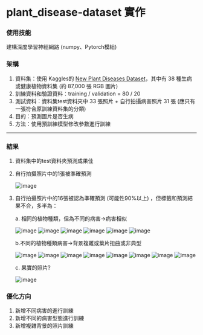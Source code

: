 # plant_disease-dataset 實作
### 使用技能
建構深度學習神經網路 (numpy、Pytorch模組)
   
### 架構
1. 資料集：使用 Kaggles的  [New Plant Diseases Dataset](<https://www.kaggle.com/datasets/vipoooool/new-plant-diseases-dataset/data>)，其中有 38 種生病或健康植物資料集 (約 87,000 張 RGB 圖片)
2. 訓練資料和驗證資料：training / validation = 80 / 20
3. 測試資料：資料集test資料夾中 33 張照片 + 自行拍攝病害照片 31 張 (應只有一張符合原訓練資料集的分類)
4. 目的：預測圖片是否生病
5. 方法：使用預訓練模型修改參數進行訓練
---
### 結果
1. 資料集中的test資料夾預測成果佳
2. 自行拍攝照片中的1張被準確預測
  
   ![image](https://github.com/user-attachments/assets/05da3caf-923c-4a08-bdeb-52dbbe33fbe2)
4. 自行拍攝照片中的16張被認為準確預測 (可能性90%以上) ，但標籤和預測結果不合，多半為：
   
   a. 相同的植物種類，但為不同的病害->病害相似
   
      ![image](https://github.com/user-attachments/assets/275c917e-5398-4d4d-8e7a-5bc478c6e1d4)
      ![image](https://github.com/user-attachments/assets/86aed123-435b-4417-b917-bf6626eb5988)
      ![image](https://github.com/user-attachments/assets/5f2b99af-7251-493e-bb9a-4493cba2a6ab)
      ![image](https://github.com/user-attachments/assets/80ad3232-6d31-42b3-b8d9-71df378ad7f6)
      ![image](https://github.com/user-attachments/assets/352711ff-4572-42c0-be65-5bf45ca5b25f)
      ![image](https://github.com/user-attachments/assets/c80c6529-9550-4fc5-a729-99765d0254e0)

   b.不同的植物種類病害->背景複雜或葉片扭曲或非典型
   
      ![image](https://github.com/user-attachments/assets/1454710d-7c00-4ca1-be28-1d05dc902b7a)
      ![image](https://github.com/user-attachments/assets/13d75204-be30-45fe-8c39-b4c1c0663765)
      ![image](https://github.com/user-attachments/assets/0e20cfb5-fece-427c-a61b-0db9815353b8)
      ![image](https://github.com/user-attachments/assets/57dda07a-8852-471f-9fe7-da5bc5ff5c20)
      ![image](https://github.com/user-attachments/assets/9f69177d-db66-4cf7-b401-2a72788d6d6c)
      ![image](https://github.com/user-attachments/assets/51223812-80f1-4d86-8b78-af00f8286cc3)
      ![image](https://github.com/user-attachments/assets/6c63e086-90cc-4d42-a633-1cdff609295c)
      ![image](https://github.com/user-attachments/assets/f481aa75-2eb3-48e0-99cd-f19ce97459a6)


   c. 果實的照片?
   
      ![image](https://github.com/user-attachments/assets/9978fe8b-68e8-4bdd-8e2c-7c70d98e5882)
   
### 優化方向
  
   1. 新增不同病害的進行訓練
   2. 新增不同的病害型態進行訓練
   3. 新增複雜背景的照片訓練
